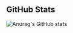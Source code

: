 
## GitHub Stats
![Anurag's GitHub stats](https://github-readme-stats.vercel.app/api?mari-roc&show_icons=true&theme=radical)


